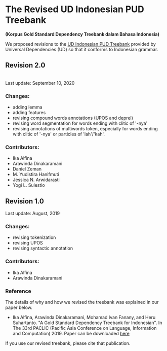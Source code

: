 # The Revised UD Indonesian PUD Treebank
<b>(Korpus Gold Standard Dependency Treebank dalam Bahasa Indonesia)</b>

We proposed revisions to the [UD Indonesian PUD Treebank](https://universaldependencies.org/treebanks/id_pud/index.html) </a> provided by Universal Dependencies (UD) so that it conforms to Indonesian grammar.

## Revision 2.0
<br>Last update: September 10, 2020
<br>
### Changes:
* adding lemma
* adding features
* revising compound words annotations (UPOS and deprel)
* revising word segmentation for words ending with clitic of '-nya'
* revising annotations of multiwords token, especially for words ending with clitic of '-nya' or particles of 'lah'/'kah'.

### Contributors: 
* Ika Alfina
* Arawinda Dinakaramani
* Daniel Zeman
* M. Yudistira Hanifmuti
* Jessica N. Arwidarasti
* Yogi L. Sulestio



## Revision 1.0
Last update: August, 2019

### Changes:
* revising tokenization
* revising UPOS
* revising syntactic annotation

### Contributors: 
* Ika Alfina 
* Arawinda Dinakaramani

### Reference
The details of why and how we revised the treebank was explained in our paper below.

* Ika Alfina, Arawinda Dinakaramani, Mohamad Ivan Fanany, and Heru Suhartanto. "A Gold Standard Dependency Treebank for Indonesian". In The 33rd PACLIC (Pacific Asia Conference on Language, Information and Computation) 2019. Paper can be downloaded [here](https://waseda.repo.nii.ac.jp/?action=repository_action_common_download&item_id=48059&item_no=1&attribute_id=101&file_no=1)

If you use our revised treebank, please cite that publication.
